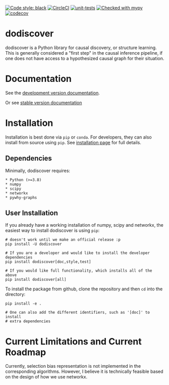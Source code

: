 [![Code style: black](https://img.shields.io/badge/code%20style-black-000000.svg)](https://github.com/psf/black)
[![CircleCI](https://circleci.com/gh/py-why/dodiscover/tree/main.svg?style=svg)](https://circleci.com/gh/py-why/dodiscover/tree/main)
[![unit-tests](https://github.com/py-why/dodiscover/actions/workflows/main.yml/badge.svg)](https://github.com/py-why/dodiscover/actions/workflows/main.yml)
[![Checked with mypy](http://www.mypy-lang.org/static/mypy_badge.svg)](http://mypy-lang.org/)
[![codecov](https://codecov.io/gh/py-why/dodiscover/branch/main/graph/badge.svg?token=H1reh7Qwf4)](https://codecov.io/gh/py-why/dodiscover)

# dodiscover

dodiscover is a Python library for causal discovery, or structure learning. This is generally considered a "first step" in the causal inference pipeline, if one does not have access to a hypothesized causal graph for their situation.

# Documentation

See the [development version documentation](https://pywhy.github.io/dodiscover/dev/index.html).

Or see [stable version documentation](https://pywhy.github.io/dodiscover/stable/index.html)

# Installation

Installation is best done via `pip` or `conda`. For developers, they can also install from source using `pip`. See [installation page](TBD) for full details.

## Dependencies

Minimally, dodiscover requires:

    * Python (>=3.8)
    * numpy
    * scipy
    * networkx
    * pywhy-graphs

## User Installation

If you already have a working installation of numpy, scipy and networkx, the easiest way to install dodiscover is using `pip`:

    # doesn't work until we make an official release :p
    pip install -U dodiscover

    # If you are a developer and would like to install the developer dependencies
    pip install dodiscover[doc,style,test]

    # If you would like full functionality, which installs all of the above
    pip install dodiscover[all]

To install the package from github, clone the repository and then `cd` into the directory:

    pip install -e .

    # One can also add the different identifiers, such as '[doc]' to install
    # extra dependencies

# Current Limitations and Current Roadmap

Currently, selection bias representation is not implemented in the corresponding algorithms. However, I believe it is technically feasible based on the design of how we use networkx.
